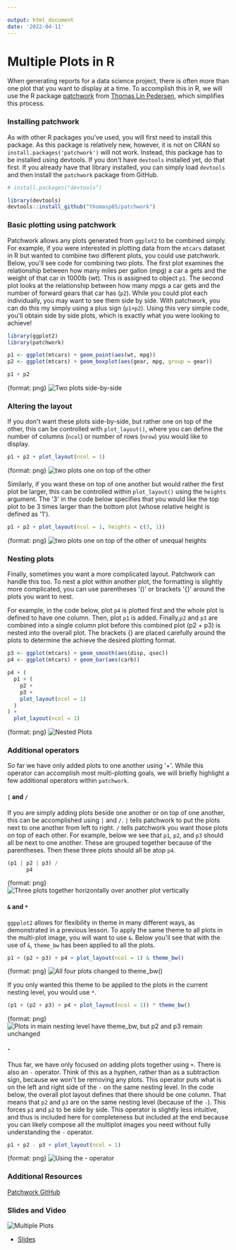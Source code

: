 ```yaml
---

output: html_document
date: '2022-04-11'
---
```




# Multiple Plots in R

When generating reports for a data science project, there is often more than one plot that you want to display at a time. To accomplish this in R, we will use the R package [patchwork](https://github.com/thomasp85/patchwork) from [Thomas Lin Pedersen](https://www.data-imaginist.com/), which simplifies this process.

### Installing patchwork

As with other R packages you've used, you will first need to install this package. As this package is relatively new, however, it is not on CRAN so `install.packages('patchwork')` will not work. Instead, this package has to be installed using devtools. If you don't have `devtools` installed yet, do that first. If you already have that library installed, you can simply load `devtools` and then install the `patchwork` package from GitHub.

```r
# install.packages("devtools")

library(devtools)
devtools::install_github("thomasp85/patchwork")
```

### Basic plotting using patchwork

Patchwork allows any plots generated from `ggplot2` to be combined simply. For example, if you were interested in plotting data from the `mtcars` dataset in R but wanted to combine two different plots, you could use patchwork. Below, you'll see code for combining two plots. The first plot examines the relationship between how many miles per gallon (mpg) a car a gets and the weight of that car in 1000lb (wt). This is assigned to object `p1`. The second plot looks at the relationship between how many mpgs a car gets and the number of forward gears that car has (`p2`). While you could plot each individually, you may want to see them side by side. With patchwork, you can do this my simply using a plus sign (`p1+p2`). Using this very simple code, you'll obtain side by side plots, which is exactly what you were looking to achieve!

```r
library(ggplot2)
library(patchwork)

p1 <- ggplot(mtcars) + geom_point(aes(wt, mpg))
p2 <- ggplot(mtcars) + geom_boxplot(aes(gear, mpg, group = gear))

p1 + p2
```

{format: png}
![Two plots side-by-side](https://docs.google.com/presentation/d/1pSJw_6hCq7iQOtpwwd76PSdlqAir9xkmWp44dYwr9CI/export/png?id=1pSJw_6hCq7iQOtpwwd76PSdlqAir9xkmWp44dYwr9CI&pageid=g2bfdb07292_0_151)

### Altering the layout

If you don't want these plots side-by-side, but rather one on top of the other, this can be controlled with `plot_layout()`, where you can define the number of columns (`ncol`) or number of rows (`nrow`) you would like to display.

```r
p1 + p2 + plot_layout(ncol = 1)
```

{format: png}
![two plots one on top of the other](https://docs.google.com/presentation/d/1pSJw_6hCq7iQOtpwwd76PSdlqAir9xkmWp44dYwr9CI/export/png?id=1pSJw_6hCq7iQOtpwwd76PSdlqAir9xkmWp44dYwr9CI&pageid=g3585f477db_0_2)

Similarly, if you want these on top of one another but would rather the first plot be larger, this can be controlled within `plot_layout()` using the `heights` argument. The '3' in the code below specifies that you would like the top plot to be 3 times larger than the bottom plot (whose relative height is defined as '1').

```r
p1 + p2 + plot_layout(ncol = 1, heights = c(3, 1))
```

{format: png}
![two plots one on top of the other of unequal heights](https://docs.google.com/presentation/d/1pSJw_6hCq7iQOtpwwd76PSdlqAir9xkmWp44dYwr9CI/export/png?id=1pSJw_6hCq7iQOtpwwd76PSdlqAir9xkmWp44dYwr9CI&pageid=g3585f477db_0_6)

### Nesting plots

Finally, sometimes you want a more complicated layout. Patchwork can handle this too. To nest a plot within another plot, the formatting is slightly more complicated, you can use parentheses '()' or brackets '{}' around the plots you want to nest.

For example, in the code below, plot `p4` is plotted first and the whole plot is defined to have one column. Then, plot `p1` is added. Finally,`p2` and `p3` are combined into a single column plot before this combined plot (p2 + p3) is nested into the overall plot. The brackets {} are placed carefully around the plots to determine the achieve the desired plotting format.


```r
p3 <- ggplot(mtcars) + geom_smooth(aes(disp, qsec))
p4 <- ggplot(mtcars) + geom_bar(aes(carb))

p4 + (
  p1 + (
    p2 +
    p3 +
    plot_layout(ncol = 1)
  )
) +
  plot_layout(ncol = 1)
```

{format: png}
![Nested Plots](https://docs.google.com/presentation/d/1pSJw_6hCq7iQOtpwwd76PSdlqAir9xkmWp44dYwr9CI/export/png?id=1pSJw_6hCq7iQOtpwwd76PSdlqAir9xkmWp44dYwr9CI&pageid=g3585f477db_0_10)


### Additional operators

So far we have only added plots to one another using '+'. While this operator can accomplish most multi-plotting goals, we will briefly highlight a few additional operators within `patchwork`.

#### `|` and `/`

If you are simply adding plots beside one another or on top of one another, this can be accomplished using `|` and `/`. `|` tells patchwork to put the plots next to one another from left to right. `/` tells patchwork you want those plots on top of each other. For example, below we see that `p1`, `p2`, and `p3` should all be next to one another. These are grouped together because of the parentheses. Then these three plots should all be atop `p4`.

```r
(p1 | p2 | p3) /
      p4
```

{format: png}
![Three plots together horizontally over another plot vertically](https://docs.google.com/presentation/d/1pSJw_6hCq7iQOtpwwd76PSdlqAir9xkmWp44dYwr9CI/export/png?id=1pSJw_6hCq7iQOtpwwd76PSdlqAir9xkmWp44dYwr9CI&pageid=g3585f477db_0_14)

#### `&` and `*`

`ggpplot2` allows for flexibility in theme in many different ways, as demonstrated in a previous lesson. To apply the same theme to all plots in the multi-plot image, you will want to use `&`. Below you'll see that with the use of `&`, `theme_bw` has been applied to all the plots.

```r
p1 + (p2 + p3) + p4 + plot_layout(ncol = 1) & theme_bw()
```

{format: png}
![All four plots changed to theme_bw()](https://docs.google.com/presentation/d/1pSJw_6hCq7iQOtpwwd76PSdlqAir9xkmWp44dYwr9CI/export/png?id=1pSJw_6hCq7iQOtpwwd76PSdlqAir9xkmWp44dYwr9CI&pageid=g3585f477db_0_18)

If you only wanted this theme to be applied to the plots in the current nesting level, you would use `*`.

```r
(p1 + (p2 + p3) + p4 + plot_layout(ncol = 1)) * theme_bw()
```

{format: png}
![Plots in main nesting level have theme_bw, but p2 and p3 remain unchanged](https://docs.google.com/presentation/d/1pSJw_6hCq7iQOtpwwd76PSdlqAir9xkmWp44dYwr9CI/export/png?id=1pSJw_6hCq7iQOtpwwd76PSdlqAir9xkmWp44dYwr9CI&pageid=g3585f477db_0_32)

#### `-`

Thus far, we have only focused on adding plots together using `+`. There is also an `-` operator. Think of this as a hyphen, rather than as a subtraction sign, because we won't be removing any plots. This operator puts what is on the left and right side of the `-` on the same nesting level. In the code below, the overall plot layout defines that there should be one column. That means that `p2` and `p3` are on the same nesting level (because of the `-`). This forces `p1` and `p2` to be side by side. This operator is slightly less intuitive, and thus is included here for completeness but included at the end because you can likely compose all the multiplot images you need without fully understanding the `-` operator.

```r
p1 + p2 - p3 + plot_layout(ncol = 1)
```

{format: png}
![Using the - operator](https://docs.google.com/presentation/d/1pSJw_6hCq7iQOtpwwd76PSdlqAir9xkmWp44dYwr9CI/export/png?id=1pSJw_6hCq7iQOtpwwd76PSdlqAir9xkmWp44dYwr9CI&pageid=g3585f477db_0_36)

### Additional Resources
[Patchwork GitHub](https://github.com/thomasp85/patchwork)

### Slides and Video

![Multiple Plots](https://youtu.be/3OylV8mvXvA)

* [Slides](https://docs.google.com/presentation/d/1pSJw_6hCq7iQOtpwwd76PSdlqAir9xkmWp44dYwr9CI/edit?usp=sharing)
